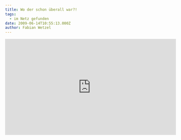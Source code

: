 ```yaml
---
title: Wo der schon überall war?!
tags:
  - im Netz gefunden
date: 2009-06-14T10:55:13.000Z
author: Fabian Wetzel
---
```


<iframe width="560" height="315" src="https://www.youtube.com/embed/zlfKdbWwruY" frameborder="0" allowfullscreen></iframe>


